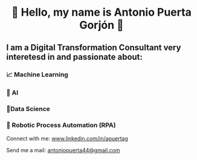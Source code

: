 # <p align=center> :wave: Hello, my name is **Antonio Puerta Gorjón** :wave:

## I am a Digital Transformation Consultant very interetesd in and passionate about:
### :chart_with_upwards_trend: Machine Learning
### :brain: AI
### :dart:Data Science
### :robot: Robotic Process Automation (RPA)



Connect with me: www.linkedin.com/in/apuertag

Send me a mail: antoniopuerta44@gmail.com


<!---
apg44/apg44 is a ✨ special ✨ repository because its `README.md` (this file) appears on your GitHub profile.
You can click the Preview link to take a look at your changes.
--->
